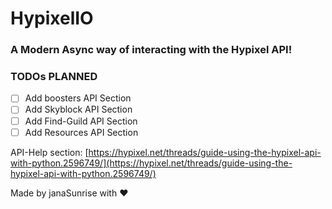 # HypixelIO

### A Modern Async way of interacting with the Hypixel API!

### TODOs PLANNED

- [ ] Add boosters API Section
- [ ] Add Skyblock API Section
- [ ] Add Find-Guild API Section
- [ ] Add Resources API Section

API-Help section: [https://hypixel.net/threads/guide-using-the-hypixel-api-with-python.2596749/](https://hypixel.net/threads/guide-using-the-hypixel-api-with-python.2596749/)

Made by janaSunrise with ❤